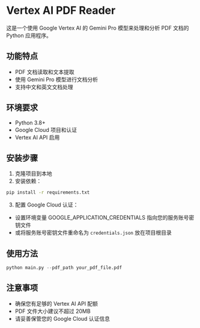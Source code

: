 # Vertex AI PDF Reader

这是一个使用 Google Vertex AI 的 Gemini Pro 模型来处理和分析 PDF 文档的 Python 应用程序。

## 功能特点
- PDF 文档读取和文本提取
- 使用 Gemini Pro 模型进行文档分析
- 支持中文和英文文档处理

## 环境要求
- Python 3.8+
- Google Cloud 项目和认证
- Vertex AI API 启用

## 安装步骤
1. 克隆项目到本地
2. 安装依赖：
```bash
pip install -r requirements.txt
```

3. 配置 Google Cloud 认证：
- 设置环境变量 GOOGLE_APPLICATION_CREDENTIALS 指向您的服务账号密钥文件
- 或将服务账号密钥文件重命名为 `credentials.json` 放在项目根目录

## 使用方法
```python
python main.py --pdf_path your_pdf_file.pdf
```

## 注意事项
- 确保您有足够的 Vertex AI API 配额
- PDF 文件大小建议不超过 20MB
- 请妥善保管您的 Google Cloud 认证信息
